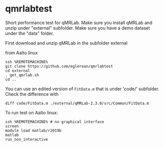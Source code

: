 # qmrlabtest

Short performance test for qMRLab. Make sure you install qMRLab and unzip under "external" subfolder. Make sure you have a demo dataset under the "data" folder. 

First download and unzip qMRLab in the subfolder external

from Aalto linux
```
ssh %REMOTEMACHINE%
git clone https://github.com/eglerean/qmrlabtest
cd external
. get_qmrlab.sh
cd ..
```

You can use an edited version of `FitData.m` that is under 'code/' subfolder. Check the difference with


```diff code/FitData.m ./external/qMRLab-2.3.0/src/Common/FitData.m```


To run test on Aalto linux:
```
ssh %REMOTEMACHINE% # no graphical interface
screen
module load matlab/r2019b
matlab
run_non_interactive
```
